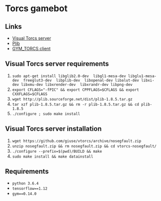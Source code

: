 # Torcs gamebot

## Links
* [Visual Torcs server](https://github.com/giuse/vtorcs/tree/nosegfault)
* [Plib](http://plib.sourceforge.net/download.html)
* [GYM_TORCS client](https://github.com/ugo-nama-kun/gym_torcs)

## Visual Torcs server requirements
1. `sudo apt-get install libglib2.0-dev  libgl1-mesa-dev libglu1-mesa-dev  freeglut3-dev  libplib-dev  libopenal-dev libalut-dev libxi-dev libxmu-dev libxrender-dev  libxrandr-dev libpng-dev`
2. `export CFLAGS="-fPIC" && export CPPFLAGS=$CFLAGS && export CXXFLAGS=$CFLAGS`
3. `wget http://plib.sourceforge.net/dist/plib-1.8.5.tar.gz`
4. `tar xzf plib-1.8.5.tar.gz && rm -r plib-1.8.5.tar.gz && cd plib-1.8.5`
5. `./configure ; sudo make install`

## Visual Torcs server installation
1. `wget https://github.com/giuse/vtorcs/archive/nosegfault.zip`
2. `unzip nosegfault.zip && rm nosegfault.zip && cd vtorcs-nosegfault/`
3. `./configure --prefix=$(pwd)/BUILD && make`
4. `sudo make install && make datainstall`

## Requirements
* `python 3.6.4`
* `tensorflow==1.12`
* `gym==0.14.0`
